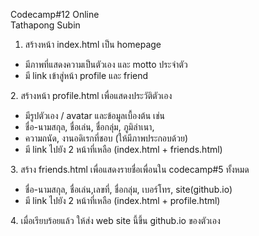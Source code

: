    Codecamp#12 Online <br/>
    Tathapong Subin <br/>
1. สร้างหน้า index.html เป็น homepage
<ul>
    <li>มีภาพที่แสดงความเป็นตัวเอง และ motto ประจำตัว </li>
    <li>มี link เข้าสู่หน้า profile และ friend
</ul>
2. สร้างหน้า profile.html เพื่อแสดงประวัติตัวเอง
<ul>
    <li>มีรูปตัวเอง / avatar และข้อมูลเบื้องต้น เช่น </li>
    <li>ชื่อ-นามสกุล,​ ชื่อเล่น, ชื่อกลุ่ม,​ ภูมิลำเนา, </li>
    <li>ความถนัด, งานอดิเรกที่ชอบ (ให้มีภาพประกอบด้วย)</li>
    <li>มี link ไปยัง 2 หน้าที่เหลือ (index.html + friends.html)</li>
</ul>    
3. สร้าง friends.html เพื่อแสดงรายชื่อเพื่อนใน codecamp#5 ทั้งหมด
<ul>
    <li>ชื่อ-นามสกุล,​ ชื่อเล่น,เลขที่, ชื่อกลุ่ม,​ เบอร์โทร, site(github.io)</li>
    <li>มี link ไปยัง 2 หน้าที่เหลือ (index.html + profile.html)</li>
</ul>
4. เมื่อเรียบร้อยแล้ว ให้ส่ง web site นี้ขึ้น github.io ของตัวเอง <br/>
